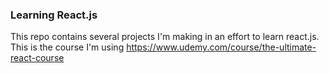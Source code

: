 ### Learning React.js  
This repo contains several projects I'm making in an effort to learn react.js. This is the course I'm using https://www.udemy.com/course/the-ultimate-react-course
